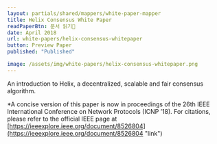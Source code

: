 ```yaml
---
layout: partials/shared/mappers/white-paper-mapper
title: Helix Consensus White Paper
readPaperBtn: 문서 읽기
date: April 2018
url: white-papers/helix-consensus-whitepaper
button: Preview Paper
published: "Published"

image: /assets/img/white-papers/helix-consensus-whitepaper.png
---
```


An introduction to Helix, a decentralized, scalable and fair consensus algorithm.

\*A concise version of this paper is now in proceedings of the 26th IEEE International Conference on Network Protocols (ICNP ’18). For citations, please refer to the official IEEE page at [https://ieeexplore.ieee.org/document/8526804](https://ieeexplore.ieee.org/document/8526804 "link")
